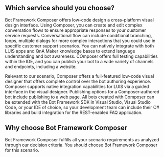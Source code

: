 
## Which service should you choose?

Bot Framework Composer offers low-code design a cross-platform visual design interface. Using Composer, you can create and edit complex conversation flows to ensure appropriate responses to your customer service requests. Conversational flow can include conditional branching, loops, multiple dialogs for more complex interactions that you could use in specific customer support scenarios. You can natively integrate with both LUIS apps and QnA Maker knowledge bases to extend language understanding and bot awareness. COmposer offers full testing capabilities within the IDE, and you can publish your bot to a wide variety of channels and endpoints, including a website.

Relevant to our scenario, Composer offers a full-featured low-code visual designer that offers complete control over the bot authoring experience. Composer supports native integration capabilities for LUIS via a guided interface in the visual designer. Publishing options for a Composer-authored bot include publishing to a web page. All bots created with Composer can be extended with the Bot Framework SDK in Visual Studio, Visual Studio Code, or your IDE of choice, so your development team can include their C# libraries and build integration for the REST-enabled FAQ application.

## Why choose Bot Framework Composer

Bot Framework Composer fulfills all your scenario requirements as analyzed through our decision criteria. You should choose Bot Framework Composer for this scenario.
